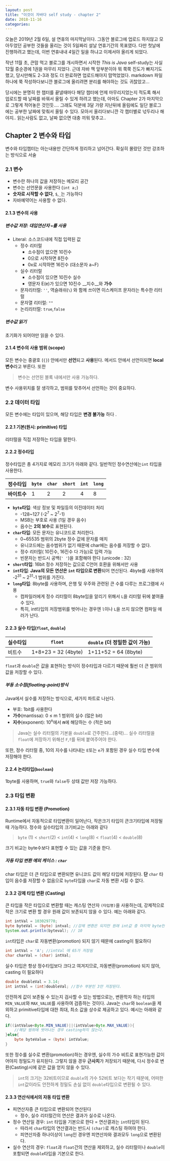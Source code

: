 ```yaml
---
layout: post
title: "이것이 자바다 self study - chapter 2"
date: 2018-11-16
categories:
---
```

오늘은 2019년 2월 6일, 설 연휴의 마지막날이다. 그동안 블로그에 업로드 하지않고 모아두었던 공부한 것들을 올리는 것이 5일짜리 설날 연휴기간의 목표였다. 다만 첫날에 진행하려고 했는데, 이번 연휴내내 4일간 일을 하냐고 이제서야 올리게 되었다.

작년 11월 초, 큰맘 먹고 블로그를 개시하면서 시작한 _This is Java_ self-study는 사실 12월 중순경에 1권을 마무리 지었다. 근데 자바 책 앞부분이야 뭐 쭉쭉 진도가 빠지기도 했고, 당시만해도 2-3과 정도 더 완료하면 업로드해야지 맘먹었었다. markdown 파일 하나에 쭉 작성하다보니깐 블로그에 올리려면 분리를 해야하는 것도 귀찮았고...

당시에는 분명히 한 챕터를 끝낼때마다 해당 챕터에 언제 마무리지었는지 적도록 해서 업로드할 때 날짜를 바꿔서 올릴 수 있게 하려고 했는데, 아마도 Chapter 2가 마지막으로 그렇게 적어놓은 것인듯.... 그래도 덕분에 3달 가량 지난뒤에 올림에도 일단 블로그에는 공부한 날짜에 맞춰서 올릴 수 있다. 모아서 올리다보니깐 각 챕터별로 넋두리나 해야지.. 읽는사람도 없고, 날짜 없으면 대충 끼워 맞추고..

## Chapter 2 변수와 타입

변수와 타입챕터는 아는내용만 간단하게 정리하고 넘어간다. 확실히 몰랐던 것만 강조하는 방식으로 서술

### 2.1 변수

* 변수란 하나의 값을 저장하는 메모리 공간
* 변수는 선언문을 사용한다 (`int a;`)
* **숫자로 시작할 수 없다**, `$`,`_`는 가능하다
* 자바예약어는 사용할 수 없다.

#### 2.1.3 변수의 사용

##### 변수값 저장: 대입연산자 `=`를 사용

* Literal: 소스코드내에 직접 입력된 값
  * 정수 리터럴
    * 소수점이 없으면 10진수
    * 0으로 시작하면 8진수
    * 0x로 시작하면 16진수 (대소문자 a~F)
  * 실수 리터럴
    * 소수점이 있으면 10진수 실수
    * 영문자 E(e)가 있으면 10진수 __지수__와 __가수__
  * 문자리터럴: `''`, 역슬래쉬(`\`) 와 함께 쓰이면 이스케이프 문자라는 특수한 리터럴
  * 문자열 리터럴: `""`
  * 논리리터럴: `true`,`false`

##### 변수값 읽기

초기화가 되어야만 읽을 수 있다.

#### 2.1.4 변수의 사용 범위 (scope)

모든 변수는 중괄호 (`{}`) 안에서만 **선언**되고 **사용**된다. 메서드 안에서 선언이되면 **local 변수**라고 부른다. 또한

> 변수는 선언된 블록 내에서만 사용 가능하다.

변수 사용위치를 잘 생각하고, 범위를 맞추어서 선언하는 것이 중요하다.

### 2.2 데이터 타입

모든 변수에는 타입이 있으며, 해당 타입은 **변경 불가능** 하다 .

#### 2.2.1 기본(원시: primitive) 타입

리터럴을 직접 저장하는 타입을 말한다. 

#### 2.2.2 정수타입

정수타입은 총 4가지로 메모리 크기가 아래와 같다. 일반적인 정수연산에는`int` 타입을 사용한다.

| 정수타입     | `byte` | `char` | `short` | `int` | `long` |
| ------------ | ------ | ------ | ------- | ----- | ------ |
| **바이트수** | 1      | 2      | 2       | 4     | 8      |

* **`byte`타입**: 색상 정보 및 파일등의 이진데이터 처리
  * -128~127 (-2<sup>7</sup> ~ 2<sup>7</sup>-1)
  * MSB는 부호로 사용 (1일 경우 음수)
  * 음수는 **2의 보수**로 표현된다.
* **`char`타입**: 모든 문자는 유니코드로 처리한다.
  * 0~65535 범위의 2byte 정수 값에 문자를 매치
  * 유니코드에는 음수범위가 없기 때문에 char에는 음수를 저장할 수 없다.
  * 정수 리터럴( 10진수, 16진수 다 가능)로 입력 가능
  * 빈문자는 반드시 공백(`' '`)을 포함해야 한다 (unicode : 32)
* **`short`타입**: 16bit 정수 저장하는 값으로 C언어 호환을 위해서만 사용
* **`int`타입**: **Java의 모든 연산은 `int` 타입으로 변환**되어 연산된다. 4byte를 사용하여 -2<sup>31</sup> ~ 2<sup>31</sup>-1 범위를 가진다.
* **`long`타입**: 8byte를 사용하며, 은행 및 우주와 관련된 큰 수를 다루는 프로그램에 사용
  * 컴파일러에게 정수 리터럴이 8byte임을 알리기 위해서 `L`을 리터럴 뒤에 붙여줄 수 있다.
  * 특히, int타입의 저장범위를 벗어나는 경우엔 `l`이나 `L`을 쓰지 않으면 컴파일 에러가 난다.

#### 2.2.3 실수 타입(`float`, `double`)

| 실수타입 | `float`             | `double` (더 정밀한 값이 가능) |
| -------- | ------------------- | ------------------------------ |
| 비트수   | 1+8+23 = 32 (4byte) | 1+11+52 = 64 (8byte)           |

`float`과 `double`은 값을 표현하는 방식이 정수타입과 다르기 때문에 훨씬 더 큰 범위의 값을 저장할 수 있다.

##### 부동 소수점(floating-point)방식

Java에서 실수를 저장하는 방식으로, 세가지 파트로 나뉜다.

* 부호: 1bit를 사용한다
* **가수**(mantissa):  0 ≤ m 1 범위의 실수 (많은 bit)
* **지수**(exponent): 10<sup>n</sup>에서 **n**에 해당하는 수 (적은 bit)

> Java는 실수 리터럴의 기본을 `double`로 간주한다...(중략)... 실수 리터럴을 `float`에 저장하기 위해선 `F`,`f`를 뒤에 붙여주어야 한다.

또한, 정수 리터럴 중, 10의 지수를 나타내는 `E`또는 `e`가 포함된 경우 실수 타입 변수에 저장해야 한다.

#### 2.2.4 논리타입(`boolean`)

1byte를 사용하며, `true`와 `false`두 상태 값만 저장 가능하다.

### 2.3 타입 변환

#### 2.3.1 자동 타입 변환 (Promotion)

Runtime에서 자동적으로 타입변환이 일어난다, 작은크기 타입이 큰크기타입에 저장될 때 가능하다. 정수와 실수타입의 크기비교는 아래와 같다

> `byte` (1) < `short`(2) < `int`(4) < `long`(8) < `float`(4) < `double`(8)

크기 비교는 byte수보다 표현할 수 있는 값을 기준을 한다. 

##### 자동 타입 변환 예외 케이스 : `char`

char 타입은 더 큰 타입으로 변환되면 유니코드 값이 해당 타입에 저장된다. **단** `char` 타입이 음수를 저장할 수 없음으로 `byte`타입을 `char`로 자동 변환 시킬 수 없다.

#### 2.3.2 강제 타입 변환 (Casting)

큰 타입을 작은 타입으로 변환할 때는 캐스팅 연산자 `(타입명)`을 사용하는데,  강제적으로 작은 크기로 변환 할 경우 원래 값이 보존되지 않을 수 있다. 예는 아래와 같다.

```java
int intVal = 103029770;
byte byteVal = (byte) intval; //강제 변환은 되지만 원래 int값 중 마지막 byte만 보존된다.
System.out.println(byteval); // 10
```

`int`타입은 `char`로 자동변환(promotion) 되지 않기 때문에 casting이 필요하다

```java
int intVal = 'A'; //intVal 에 65가 저장됨
char charVal = (char) intVal;
```

실수 타입은 항상 정수타입보다 크다고 여겨지므로,  자동변환(promotion) 되지 않아, casting 이 필요하다

```java
double doubleVal = 3.14;
int intVal = (int)doubleVal; //정수 부분인 3만 저장된다.
```

안전하게 값이 보존될 수 있는지 검사할 수 있는 방법으로는, 변환학자 하는 타입의 `MIN_VALUE`와 `MAX_VALUE`를 사용하여 검증하는 것이다. Java는 `char`와 `boolean`을 제외하고 primitive타입에 대한 최대, 최소 값을 상수로 제공하고 있다. 예시는 아래와 같다.

```java
if((intValue<Byte.MIN_VALUE)||(intValue>Byte.MAX_VALUE)){
	//해당 범위에 벗어나는 경우 casting하지 않는다.
}else{
    byte byteValue = (byte) intValue;
}
```

또한 정수를 실수로 변환(promotion)하는 경우엔, 실수의 가수 비트로 표현가능한 값이어야지 정밀도가 유지된다. 그렇지 않을 경우 **근사치**가 저장되기 때문에, 다시 정수로 변환(Casting)시에 같은 값을 얻지 않을 수 있다.

> `int`의 크기는 32비트이므로 `double`의 가수 52비트 보다는 작기 때문에, 어떠한 `int`값이라도 안전하게 정밀도 손실 없이 `double`타입으로 변환될 수 있다.

#### 2.3.3 연산식에서의 자동 타입 변환

* 피연산자중 큰 타입으로 변환되어 연산된다
  * 정수, 실수 리터럴간의 연산은 결과가 실수로 나온다.
* 정수 연산일 경우: `int` 타입을 기본으로 한다 = 연산결과는 `int`타입이 된다.
  * 따라서 `char`타입의 연산결과는 반드시 `(char)`로 캐스팅 하여야 한다.
  * 피연산자중 하나이상이 `long`인 경우엔 피연산자와 결과모두 `long`으로 변환된다.
* 실수 연산의 경우: `float`과 `float`간의 연산을 제외하고, 실수 리터럴이나 `double`이 포함되면 `double`타입을 기본으로 한다. 
